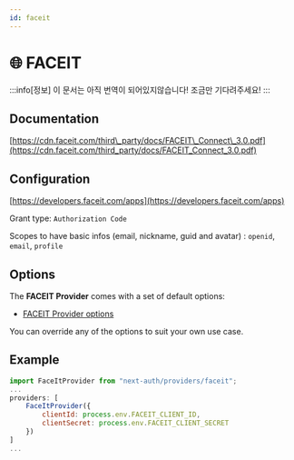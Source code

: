 ```yaml
---
id: faceit
---
```


# 🌐 FACEIT

:::info[정보]
이 문서는 아직 번역이 되어있지않습니다! 조금만 기다려주세요!
:::
## Documentation[](https://next-auth.js.org/providers/faceit#documentation "Direct link to heading")

[https://cdn.faceit.com/third\_party/docs/FACEIT\_Connect\_3.0.pdf](https://cdn.faceit.com/third_party/docs/FACEIT_Connect_3.0.pdf)

## Configuration[](https://next-auth.js.org/providers/faceit#configuration "Direct link to heading")

[https://developers.faceit.com/apps](https://developers.faceit.com/apps)

Grant type: `Authorization Code`

Scopes to have basic infos (email, nickname, guid and avatar) : `openid`, `email`, `profile`

## Options[](https://next-auth.js.org/providers/faceit#options "Direct link to heading")

The **FACEIT Provider** comes with a set of default options:

-   [FACEIT Provider options](https://github.com/nextauthjs/next-auth/blob/v4/packages/next-auth/src/providers/faceit.js)

You can override any of the options to suit your own use case.

## Example[](https://next-auth.js.org/providers/faceit#example "Direct link to heading")

```js
import FaceItProvider from "next-auth/providers/faceit";
...
providers: [
    FaceItProvider({
        clientId: process.env.FACEIT_CLIENT_ID,
        clientSecret: process.env.FACEIT_CLIENT_SECRET
    })
]
...
```
